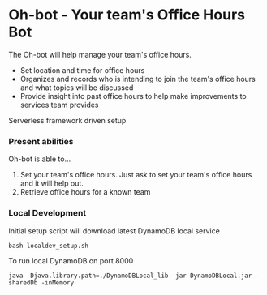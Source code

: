 <!--
title: Oh-bot (Office Hours Bot)
description: The Oh-bot will help manage your team's office hours, by facilitating what people will be bringing to your office hours daily to work on. Oh-bot also helps records office hour interactions for future review.
layout: Doc
-->
# Oh-bot - Your team's Office Hours Bot

The Oh-bot will help manage your team's office hours.

* Set location and time for office hours
* Organizes and records who is intending to join the team's office hours and what topics will be discussed
* Provide insight into past office hours to help make improvements to services team provides

Serverless framework driven setup

### Present abilities

Oh-bot is able to...
 1. Set your team's office hours. Just ask to set your team's office hours and it will help out.
 2. Retrieve office hours for a known team 

### Local Development

Initial setup script will download latest DynamoDB local service

```
bash localdev_setup.sh
```

To run local DynamoDB on port 8000

```
java -Djava.library.path=./DynamoDBLocal_lib -jar DynamoDBLocal.jar -sharedDb -inMemory
```
